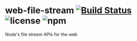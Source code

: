 # web-file-stream [![Build Status](https://travis-ci.org/cubbit/web-file-stream.svg?branch=master)](https://travis-ci.org/cubbit/web-file-stream) ![license](https://img.shields.io/github/license/mashape/apistatus.svg) ![npm](https://img.shields.io/npm/v/npm.svg)

Node's file stream APIs for the web
